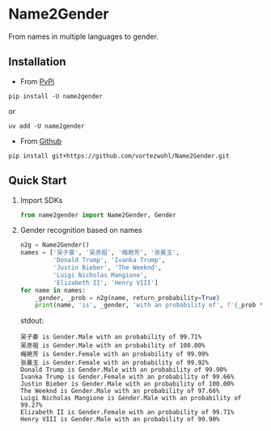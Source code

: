 # Name2Gender

From names in multiple languages to gender.

## Installation

- From [PyPi](https://pypi.org/project/name2gender/)

```
pip install -U name2gender
```

or

```
uv add -U name2gender
```

- From [Github](https://github.com/vortezwohl/Name2Gender/releases)

```
pip install git+https://github.com/vortezwohl/Name2Gender.git
```

## Quick Start

1. Import SDKs

    ```python
    from name2gender import Name2Gender, Gender
    ```

2. Gender recognition based on names

    ```python
    n2g = Name2Gender()
    names = ['吴子豪', '吴彦祖', '梅艳芳', '张曼玉',
             'Donald Trump', 'Ivanka Trump',
             'Justin Bieber', 'The Weeknd',
             'Luigi Nicholas Mangione',
             'Elizabeth II', 'Henry VIII']
    for name in names:
        _gender, _prob = n2g(name, return_probability=True)
        print(name, 'is', _gender, 'with an probability of', f'{_prob * 100:.2f}%')

    ```

    stdout:

    ```
   吴子豪 is Gender.Male with an probability of 99.71%
   吴彦祖 is Gender.Male with an probability of 100.00%
   梅艳芳 is Gender.Female with an probability of 99.99%
   张曼玉 is Gender.Female with an probability of 99.92%
   Donald Trump is Gender.Male with an probability of 99.90%
   Ivanka Trump is Gender.Female with an probability of 99.66%
   Justin Bieber is Gender.Male with an probability of 100.00%
   The Weeknd is Gender.Male with an probability of 97.66%
   Luigi Nicholas Mangione is Gender.Male with an probability of 99.27%
   Elizabeth II is Gender.Female with an probability of 99.71%
   Henry VIII is Gender.Male with an probability of 99.90%
    ```